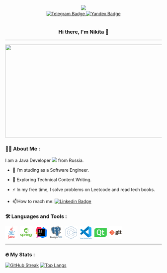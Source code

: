<div id="header" align="center">
  <img src="https://media.giphy.com/media/v1.Y2lkPTc5MGI3NjExMzczNTE2OWE1YTU5NTczNWIxYTYxZDM3YjUxNjY2NzVkNDU4NzY5YSZjdD1n/f3iwJFOVOwuy7K6FFw/giphy.gif" width="200"/>
  
  <div id="badges">
  <a href="https://t.me/Nikitaromanof">
    <img src="https://img.shields.io/badge/telegram-blue?logo=telegram&logoColor=white&style=for-the-badge" alt="Telegram Badge"/>
  </a>
  <a href="mailto:nikitaromanof@yandex.ru">
    <img src="https://img.shields.io/badge/yandex-yellow?logo=yandex&logoColor=white&style=for-the-badge" alt="Yandex Badge"/>
  </a>
</div>
<img src="https://komarev.com/ghpvc/?username=NikitaRomanof&style=flat-square&color=blue" alt=""/>

### Hi there, I'm Nikita 👋
</div>

---

<div align="center">
  <img src="https://media.giphy.com/media/dWesBcTLavkZuG35MI/giphy.gif" width="600" height="300"/>
</div>

### :man_technologist: About Me :

I am a Java Developer <img src="https://media.giphy.com/media/WUlplcMpOCEmTGBtBW/giphy.gif" width="30"> from Russia.

- :telescope: I’m studing as a Software Engineer.

- :seedling: Exploring Technical Content Writing.

- :zap: In my free time, I solve problems on Leetcode and read tech books.

- :mailbox:How to reach me: [![Linkedin Badge](https://img.shields.io/badge/-telegram-blue?style=flat&logo=telegram&logoColor=white)](https://t.me/Nikitaromanof)

### :hammer_and_wrench: Languages and Tools :

<div>
  <img src="https://github.com/devicons/devicon/blob/master/icons/java/java-original-wordmark.svg" title="Java" alt="Java" width="40" height="40"/>&nbsp;
  <img src="https://github.com/devicons/devicon/blob/master/icons/spring/spring-original-wordmark.svg" title="Spring" alt="Spring" width="40" height="40"/>&nbsp;
  <img src="https://github.com/devicons/devicon/blob/master/icons/intellij/intellij-original.svg" title="Intellij" alt="Intellij" width="40" height="40"/>&nbsp;
  <img src="https://github.com/devicons/devicon/blob/master/icons/postgresql/postgresql-original-wordmark.svg" title="Postgresql" alt="Postgresql" width="40" height="40"/>&nbsp;
  <img src="https://github.com/devicons/devicon/blob/master/icons/cplusplus/cplusplus-line.svg" title="C++" **alt="C++" width="40" height="40"/>&nbsp;
  <img src="https://github.com/devicons/devicon/blob/master/icons/vscode/vscode-original-wordmark.svg" title="Vscode" **alt="Vscode" width="40" height="40"/>&nbsp;
  <img src="https://github.com/devicons/devicon/blob/master/icons/qt/qt-original.svg" title="Qt" **alt="Qt" width="40" height="40"/>&nbsp;
  <img src="https://github.com/devicons/devicon/blob/master/icons/git/git-original-wordmark.svg" title="Git" **alt="Git" width="40" height="40"/>
</div>

---

### :fire: My Stats :

[![GitHub Streak](http://github-readme-streak-stats.herokuapp.com?user=Nikitaromanof&theme=dark&background=000000)](https://git.io/streak-stats)
[![Top Langs](https://github-readme-stats.vercel.app/api/top-langs/?username=Nikitaromanof&layout=compact&theme=vision-friendly-dark)](https://github.com/anuraghazra/github-readme-stats)
